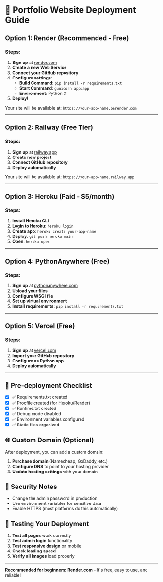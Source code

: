# 🚀 Portfolio Website Deployment Guide

## Option 1: Render (Recommended - Free)

### Steps:
1. **Sign up** at [render.com](https://render.com)
2. **Create a new Web Service**
3. **Connect your GitHub repository**
4. **Configure settings:**
   - **Build Command**: `pip install -r requirements.txt`
   - **Start Command**: `gunicorn app:app`
   - **Environment**: Python 3
5. **Deploy!**

Your site will be available at: `https://your-app-name.onrender.com`

---

## Option 2: Railway (Free Tier)

### Steps:
1. **Sign up** at [railway.app](https://railway.app)
2. **Create new project**
3. **Connect GitHub repository**
4. **Deploy automatically**

Your site will be available at: `https://your-app-name.railway.app`

---

## Option 3: Heroku (Paid - $5/month)

### Steps:
1. **Install Heroku CLI**
2. **Login to Heroku**: `heroku login`
3. **Create app**: `heroku create your-app-name`
4. **Deploy**: `git push heroku main`
5. **Open**: `heroku open`

---

## Option 4: PythonAnywhere (Free)

### Steps:
1. **Sign up** at [pythonanywhere.com](https://pythonanywhere.com)
2. **Upload your files**
3. **Configure WSGI file**
4. **Set up virtual environment**
5. **Install requirements**: `pip install -r requirements.txt`

---

## Option 5: Vercel (Free)

### Steps:
1. **Sign up** at [vercel.com](https://vercel.com)
2. **Import your GitHub repository**
3. **Configure as Python app**
4. **Deploy automatically**

---

## 🔧 Pre-deployment Checklist

- [x] ✅ Requirements.txt created
- [x] ✅ Procfile created (for Heroku/Render)
- [x] ✅ Runtime.txt created
- [x] ✅ Debug mode disabled
- [x] ✅ Environment variables configured
- [x] ✅ Static files organized

## 🌐 Custom Domain (Optional)

After deployment, you can add a custom domain:
1. **Purchase domain** (Namecheap, GoDaddy, etc.)
2. **Configure DNS** to point to your hosting provider
3. **Update hosting settings** with your domain

## 🔐 Security Notes

- Change the admin password in production
- Use environment variables for sensitive data
- Enable HTTPS (most platforms do this automatically)

## 📱 Testing Your Deployment

1. **Test all pages** work correctly
2. **Test admin login** functionality
3. **Test responsive design** on mobile
4. **Check loading speed**
5. **Verify all images** load properly

---

**Recommended for beginners: Render.com** - It's free, easy to use, and reliable! 